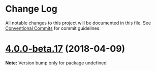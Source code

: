 # Change Log

All notable changes to this project will be documented in this file.
See [Conventional Commits](https://conventionalcommits.org) for commit guidelines.

<a name="4.0.0-beta.17"></a>
# [4.0.0-beta.17](https://github.com/TriPSs/react-esc/compare/v4.0.0-beta.14...v4.0.0-beta.17) (2018-04-09)




**Note:** Version bump only for package undefined
